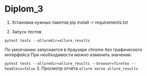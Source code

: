 # Diplom_3

1. Установка нужных пакетов
pip install -r requirements.txt

2. Запуск тестов

`pytest tests --alluredir=allure_results`

По умолчанию запускается в браузере chrome без графического интерфейса
При необходимости можно изменить значения:

`pytest tests --alluredir=allure_results --browser=firefox --headless=false`
3. Просмотр отчёта
`allure serve allure_results`